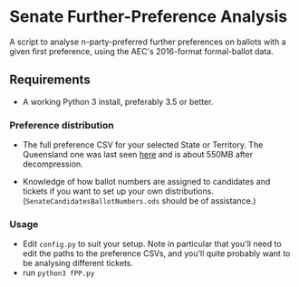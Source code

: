 # Senate Further-Preference Analysis

A script to analyse n-party-preferred further preferences on ballots with a given first preference, using the AEC's 2016-format formal-ballot data.

## Requirements

- A working Python 3 install, preferably 3.5 or better. 


### Preference distribution

- The full preference CSV for your selected State or Territory. The Queensland one was last seen [here](http://results.aec.gov.au/20499/Website/External/aec-senate-formalpreferences-20499-QLD.zip) and is about 550MB after decompression. 

- Knowledge of how ballot numbers are assigned to candidates and tickets if you want to set up your own distributions. (`SenateCandidatesBallotNumbers.ods` should be of assistance.)

### Usage

- Edit `config.py` to suit your setup. Note in particular that you'll need to edit the paths to the preference CSVs, and you'll quite probably want to be analysing different tickets.
- run `python3 fPP.py`
